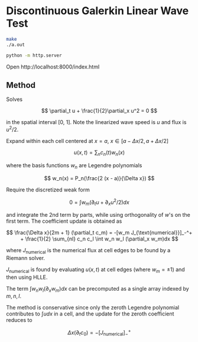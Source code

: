# Discontinuous Galerkin Linear Wave Test
```bash
make
./a.out
```
```bash
python -m http.server
```
Open http://localhost:8000/index.html

## Method
Solves

$$
\partial_t u + \frac{1}{2}\partial_x u^2 = 0
$$

in the spatial interval [0, 1]. Note the linearized wave speed is $u$ and flux is $u^2/2$.

Expand within each cell centered at $x = a$, $x \in [a - \Delta x/2, a + \Delta x / 2]$

$$
u(x, t) = \sum_n c_n(t) w_n(x)
$$

where the basis functions $w_n$ are Legendre polynomials

$$
w_n(x) = P_n(\frac{2 (x - a)}{\Delta x})
$$

Require the discretized weak form

$$
0 = \int w_m (\partial_t u + \partial_x u^2/2)dx
$$

and integrate the 2nd term by parts, while using orthogonality of $w$'s on the
first term. The coefficient update is obtained as

$$
\frac{\Delta x}{2m + 1} (\partial_t c_m) = -[w_m J_{\text{numerical}}]_-^+ + \frac{1}{2} \sum_{nl} c_n c_l \int w_n w_l (\partial_x w_m)dx
$$

where $J_{\text{numerical}}$ is the numerical flux at cell edges to be found by a Riemann solver.

$J_{\text{numerical}}$ is found by evaluating $u(x, t)$ at cell
edges (where $w_m = \pm 1$) and then using HLLE.

The term $\int w_n w_l (\partial_x w_m)dx$ can be precomputed as a single
array indexed by $m,n,l$.

The method is conservative since only the zeroth Legendre polynomial contributes
to $\int udx$ in a cell, and the update for the zeroth coefficient reduces to

$$
\Delta x (\partial_t c_0) = -[J_\text{numerical}]_-^+
$$
